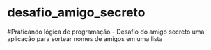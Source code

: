 # desafio_amigo_secreto
#Praticando lógica de programação - Desafio do amigo secreto uma aplicação para sortear nomes de amigos em uma lista
